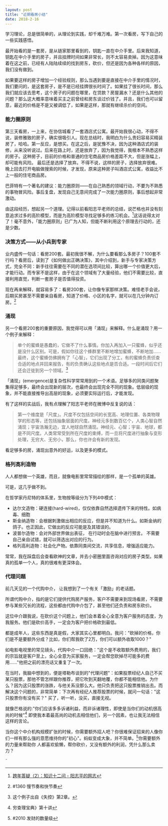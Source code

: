 ```yaml
---
layout: post
title: "近期看房小结"
date: 2018-2-16
---
```


学习理论，总是很简单的，从理论到实践，却千难万难。第一次看房，写下自己的一些实践感悟。

最开始看的是一套房，是从链家那里看到的，钥匙一直在中介手里。后来我知道，钥匙在中介手里的房子，并且挂牌时间如果非常长，则不太容易卖掉。因为这意味着在这之前，已经有人陆陆续续的找到房东，砍价，但还是因为各种各样的原因，我们没有做到。

如果要这样的房子增加一个经验规则，那么当遇到要是直接在中介手里的情况时，我们要问的，是这套房子，是不是已经挂牌很长时间了。如果挂了很长时间，那么我们就应该去思考，这个房子的问题在哪里，在贷款？房屋漏水？还是什么其他的问题？那么这大概率意味着买主之前曾经和房东谈过价钱了。并且，我们也可以留意，最近的价格是不是又被调低了，如果是这样，那就有继续杀价的空间。

### 能力圈原则

第三天看房，一上来，在协信城看了一套酒店式公寓。最开始我很心动，不得不说，装修雅致的房子，确实很吸引人。现在总结时，我明白为什么贵妇容易买精装房了，哈哈。第一反应，是想买。在这之后，是犹豫不决，因为这种酒店式的装修，从来没听说过。后来在路上时，还是放弃了，因为我觉得，我根本不熟悉这样的房子。这种房子，目前的价格和普通的住宅商品房价格差距不大，但是涨幅上，却可能有风险。
 最后还是选择了放弃。不得不说，这样的房子，选择放弃很难。晚上回去打开电脑做搜索的时候，才发现，原来这种房子叫酒店式公寓，收益比不上一般的住宅商品房。

巴菲特有一个著名的建议：能力圈原则——在自己熟悉的领域行动，不要为不熟悉的事物冒风险。事后复盘，发现自己无意间完成了一次能力圈原则，事后想起非常激动。

由这段经历，想起另一个道理。记得以前看阳志平老师的总结，说芒格也并没有刻意追求过多的高阶模型，而是为高阶模型寻找足够多的练习机会。[^1]这话说得太对了！毫不意外，「能力圈原则」已广为人知，但能不断利用这个原理去行动的，还是少数。

### 决策方式——从小兵到专家

业内盛传一句话：看房200套。最初我很不解，为什么要看那么多房子？100套不行吗？看房后，读到了《如何做出正确决策》，其中介绍到，新手与专家决策方式，完全不同：新手往往需要在不同的潜在选项间比较，算出哪一个价值更大后，才能行动。而专家不是这样，由于在这个领域有了大量经验，他们不需要比较，直接利用直觉，判断一套房子是否值得投资。

现在再来解释，就容易多了：看房200套，让你像专家那样决策。难怪老手会说，后期买房甚至不需要亲自看房，知道了价格、小区的名字，就可以在几分钟内订房。[^2]

### 涌现

另一个看房200套的重要原因，我觉得可以用「涌现」来解释。什么是涌现？用一个例子来解释：

> 单个的蜜蜂是愚蠢的，它做不了什么事情。你加入再加入一只蜜蜂，似乎还是没什么区别。可是，假如你往这个蜂群里不断地增加蜜蜂，不断地加...... 最终，这个蜜蜂仿佛拥有了「心智」，它们出现了分工，有的蜜蜂负责侦查合适的地点并回来报告，有的负责确认这些地点是否合适。一段时间后它们还会迁徙到另一个领域。[^3]

「涌现」(emergence)是复杂性科学常常用到的一个术语。足够多的同类问题聚集得足够多，最终会出现新的层次，也最终会出现完全不同的现象。低层级的现象，并不能直接推导出高层的现象，必须要实际运行后，才能发现。

有了这样的实战后，我有点理解了阳志平老师在微博中反复说的话：

> 第一个维度是「尺度」。尺度不仅包括空间的长宽高、地理位置、各类物理学的形态等，还包括抽象层面的尺度。神经元多到数百亿个，人类心智自然涌现；宇宙浩瀚无边，宜人地球自然涌现。神经元、心智；宇宙、地球，都是不同尺度。人类常常受到所在尺度的束缚，而一旦将尺度进行抽象与变形处理，无穷大、无穷小，那么，你也许会有新的发现。

看足够多的房，涌现出意外的好运，以及更多的模式。


### 格列高利造物

人人都想做一个英雄，而且，就像电影里常常描绘的那样，是一个孤单的英雄。

可是，这几乎做不到。

在哲学家丹尼特的体系里，生物按等级分为下列4中模式：

* 达尔文造物：硬连接(hard-wired)，仅仅依靠自然选择遗传下来的特性。如病毒、细胞
* 斯金纳造物：会根据刺激做出相应的反应，但是并不知道为什么。如斯金纳的鸽子。也正因此，它做出的反应可能是及其错误的。
* 波普尔造物：会对外部世界做出表征， 在行动时会在脑中进行预言。 不需要自己亲自试错，就可以筛选出对应的行为。
* 格列高利造物：社会化产物。依靠同类间交流，共享信息，增强适应能力。


常常，我在踩盘后会查看欧神的文章，并去小密圈里面咨询对应的房子类型。如果真的孤单一个人，真的很难有更深体会。


### 代理问题

前几天见的一个代购中介， 让我想到了一个有关「激励」的老话题。

所谓代购中介，指的是它们提供代购房产服务，客户不需要来到现场看房，不需要参与某些冗长的流程，这些都由代购中介包了，甚至他们还负责和房东砍价。

这位中介跟我说，在砍价这个问题上，他们会本着全心全意为客户服务的态度，为我服务。他们是砍价高手，一定会为客户把价格砍到最低。

都是成年人，这些东西是真是假，大家其实心里都明白。我问："砍掉的价格，你们是不是要额外分成？比如，你们帮我砍了2万，你们可以额外收取1000？"

如电影电视里的常见镜头，代购中介一口回绝："这个是不收取额外费用的，我们的宗旨就是客户至上，全心全意为买家服务，一定会帮您砍掉尽可能多的费用......"他把之前的漂亮话又重复了一次。

在当时，我脑中想到的，便是塔勒布谈到的"代理问题"：如果股票经纪人自己不买某只股票，那他不管怎样跟你推荐，把它吹到天翻地覆，你都不能相信他。为什么？因为这只股票的涨跌，与他关系没那么大。他只负责把这只股票推销出去。而解决这个问题的，非常简单：下次再有经纪人推荐股票的时候，就问一句话："这只股票你有没有买？"  买了，听一听，没买，直接无视。

就像芒格说的:"你们应该多多诉诸利益，而非诉诸理性，即使是当你们的动机很高尚的时候"[^4] 即使我本着最高尚的动机去相信他们，另一个因素，也让我无法相信这样的言论。

当你这个中介机构规模扩张的时候，你需要额外招人吧？你很难保证招来的人像你们一样有那么强的意愿维持你的"初心"。蚂蚁变成大象，并不简单。[^5]你需要额外的力量来帮助你
人都喜欢偷懒，帮你砍价，又没有额外的利润，凭什么那么卖力？

˜

[^1]:[跨年答疑（2）：知识十二问 - 阳志平的网志](http://www.yangzhiping.com/psy/happy-new-year-faq2.html)

[^2]: #1360 慢节奏和快节奏

[^3]: 这个例子出自《失控》第2章。

[^4]: 穷查理宝典》第十讲

[^5]: #2010 发财的数量级